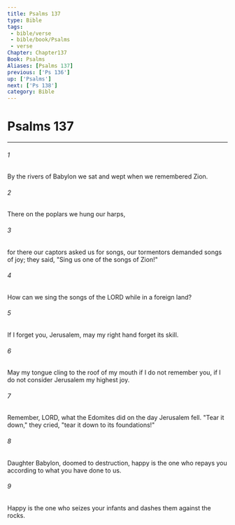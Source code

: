 ```yaml
---
title: Psalms 137
type: Bible
tags:
 - bible/verse
 - bible/book/Psalms
 - verse
Chapter: Chapter137
Book: Psalms
Aliases: [Psalms 137]
previous: ['Ps 136']
up: ['Psalms']
next: ['Ps 138']
category: Bible
---
```

# Psalms 137

***


###### 1 
By the rivers of Babylon we sat and wept when we remembered Zion. 

###### 2 
There on the poplars we hung our harps, 

###### 3 
for there our captors asked us for songs, our tormentors demanded songs of joy; they said, "Sing us one of the songs of Zion!" 

###### 4 
How can we sing the songs of the LORD while in a foreign land? 

###### 5 
If I forget you, Jerusalem, may my right hand forget its skill. 

###### 6 
May my tongue cling to the roof of my mouth if I do not remember you, if I do not consider Jerusalem my highest joy. 

###### 7 
Remember, LORD, what the Edomites did on the day Jerusalem fell. "Tear it down," they cried, "tear it down to its foundations!" 

###### 8 
Daughter Babylon, doomed to destruction, happy is the one who repays you according to what you have done to us. 

###### 9 
Happy is the one who seizes your infants and dashes them against the rocks. 
